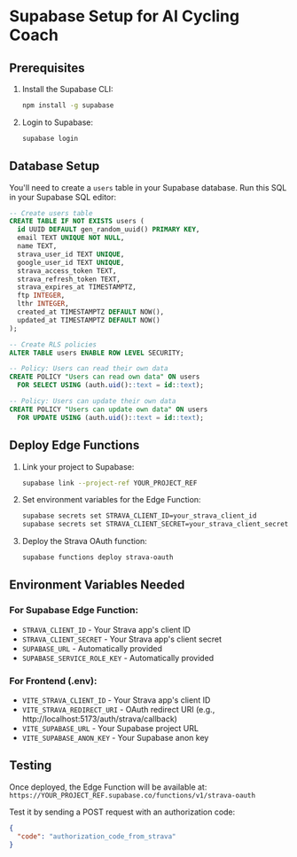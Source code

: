 # Supabase Setup for AI Cycling Coach

## Prerequisites

1. Install the Supabase CLI:
   ```bash
   npm install -g supabase
   ```

2. Login to Supabase:
   ```bash
   supabase login
   ```

## Database Setup

You'll need to create a `users` table in your Supabase database. Run this SQL in your Supabase SQL editor:

```sql
-- Create users table
CREATE TABLE IF NOT EXISTS users (
  id UUID DEFAULT gen_random_uuid() PRIMARY KEY,
  email TEXT UNIQUE NOT NULL,
  name TEXT,
  strava_user_id TEXT UNIQUE,
  google_user_id TEXT UNIQUE,
  strava_access_token TEXT,
  strava_refresh_token TEXT,
  strava_expires_at TIMESTAMPTZ,
  ftp INTEGER,
  lthr INTEGER,
  created_at TIMESTAMPTZ DEFAULT NOW(),
  updated_at TIMESTAMPTZ DEFAULT NOW()
);

-- Create RLS policies
ALTER TABLE users ENABLE ROW LEVEL SECURITY;

-- Policy: Users can read their own data
CREATE POLICY "Users can read own data" ON users
  FOR SELECT USING (auth.uid()::text = id::text);

-- Policy: Users can update their own data
CREATE POLICY "Users can update own data" ON users
  FOR UPDATE USING (auth.uid()::text = id::text);
```

## Deploy Edge Functions

1. Link your project to Supabase:
   ```bash
   supabase link --project-ref YOUR_PROJECT_REF
   ```

2. Set environment variables for the Edge Function:
   ```bash
   supabase secrets set STRAVA_CLIENT_ID=your_strava_client_id
   supabase secrets set STRAVA_CLIENT_SECRET=your_strava_client_secret
   ```

3. Deploy the Strava OAuth function:
   ```bash
   supabase functions deploy strava-oauth
   ```

## Environment Variables Needed

### For Supabase Edge Function:
- `STRAVA_CLIENT_ID` - Your Strava app's client ID
- `STRAVA_CLIENT_SECRET` - Your Strava app's client secret
- `SUPABASE_URL` - Automatically provided
- `SUPABASE_SERVICE_ROLE_KEY` - Automatically provided

### For Frontend (.env):
- `VITE_STRAVA_CLIENT_ID` - Your Strava app's client ID
- `VITE_STRAVA_REDIRECT_URI` - OAuth redirect URI (e.g., http://localhost:5173/auth/strava/callback)
- `VITE_SUPABASE_URL` - Your Supabase project URL
- `VITE_SUPABASE_ANON_KEY` - Your Supabase anon key

## Testing

Once deployed, the Edge Function will be available at:
`https://YOUR_PROJECT_REF.supabase.co/functions/v1/strava-oauth`

Test it by sending a POST request with an authorization code:
```json
{
  "code": "authorization_code_from_strava"
}
``` 